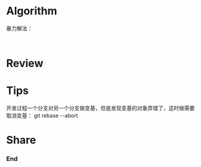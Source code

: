 # Algorithm

暴力解法：
```


```
# Review

# Tips
开发过程一个分支对另一个分支做变基，但是发现变基的对象弄错了，这时候需要取消变基：
git rebase --abort
# Share

### End
